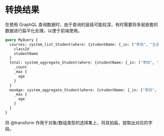# 转换结果

在使用 GraphQL 查询数据时，由于查询的层级可能较深，有时需要将多层嵌套的数据进行扁平化处理，以便于前端使用。

```graphql
query MyQuery {
  courses: system_list_Student(where: {studentName: {_in: ["李四", "王五"]}}) {
    classId
    studentName
  }
  total: system_aggregate_Student(where: {studentName: {_in: ["李四", "王五"]}}) @transform(get: "_count") {
    _count
    _max {
      age
    }
  }
  maxAge: system_aggregate_Student(where: {studentName: {_in: ["李四", "王五"]}}) @transform(get: "_max.age") {
    _max {
      age
    }
  }
}
```

将 @transform 作用于对象/数组类型的选择集上，将其拍扁，提取出对应的字段。
